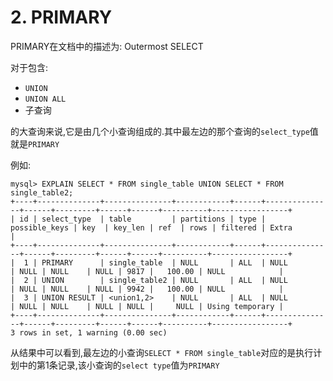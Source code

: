 # 2. PRIMARY

PRIMARY在文档中的描述为: Outermost SELECT

对于包含:

- `UNION`
- `UNION ALL`
- 子查询

的大查询来说,它是由几个小查询组成的.其中最左边的那个查询的`select_type`值就是`PRIMARY`

例如:

```
mysql> EXPLAIN SELECT * FROM single_table UNION SELECT * FROM single_table2;
+----+--------------+---------------+------------+------+---------------+------+---------+------+------+----------+-----------------+
| id | select_type  | table         | partitions | type | possible_keys | key  | key_len | ref  | rows | filtered | Extra           |
+----+--------------+---------------+------------+------+---------------+------+---------+------+------+----------+-----------------+
|  1 | PRIMARY      | single_table  | NULL       | ALL  | NULL          | NULL | NULL    | NULL | 9817 |   100.00 | NULL            |
|  2 | UNION        | single_table2 | NULL       | ALL  | NULL          | NULL | NULL    | NULL | 9942 |   100.00 | NULL            |
|  3 | UNION RESULT | <union1,2>    | NULL       | ALL  | NULL          | NULL | NULL    | NULL | NULL |     NULL | Using temporary |
+----+--------------+---------------+------------+------+---------------+------+---------+------+------+----------+-----------------+
3 rows in set, 1 warning (0.00 sec)
```

从结果中可以看到,最左边的小查询`SELECT * FROM single_table`对应的是执行计划中的第1条记录,该小查询的`select type`值为`PRIMARY`
